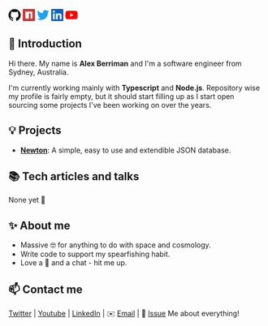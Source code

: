 [<img alt="GitHub" title="GitHub" height="24" width="24" src="assets/github.svg"/>][github]
[<img alt="npm" title="npm" height="24" width="24" src="assets/npm.svg"/>][npm]
[<img alt="Twitter" title="Twitter" height="24" width="24" src="assets/twitter.svg"/>][twitter]
[<img alt="LinkedIn" title="LinkedIn" height="24" width="24" src="assets/linkedin.svg"/>][linkedin]
[<img alt="YouTube" title="YouTube" height="24" width="24" src="assets/youtube.svg"/>][youtube]

## 👋 Introduction

Hi there. My name is **Alex Berriman** and I'm a software engineer from Sydney, Australia.

I'm currently working mainly with **Typescript** and **Node.js**. Repository wise my profile is fairly empty, but it should start filling up as I start open sourcing some projects I've been working on over the years.

## 💡 Projects

- [**Newton**](https://github.com/alexberriman/newtondb): A simple, easy to use and extendible JSON database.

## 📚 Tech articles and talks

None yet 🙈

## ✨ About me

- Massive 🤓 for anything to do with space and cosmology.
- Write code to support my spearfishing habit.
- Love a 🍺 and a chat - hit me up.

## 📫 Contact me

[Twitter][twitter] | [Youtube][youtube] | [LinkedIn][linkedin] | ✉️ [Email][email] |
💬 [Issue](https://github.com/alexberriman/alexberriman/issues/me) Me about everything!

[email]: mailto:alexb@bezz.com.au
[twitter]: https://twitter.com/bezz
[youtube]: https://www.youtube.com/channel/UCji7mkyJ6T5X_D9qlWlPczw
[linkedin]: https://www.linkedin.com/in/alex-berriman/
[github]: https://github.com/alexberriman
[npm]: https://www.npmjs.com/~alexberriman
